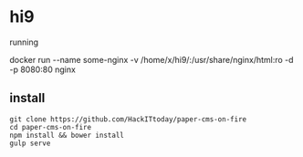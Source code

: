 # hi9

running 

docker run --name some-nginx -v /home/x/hi9/:/usr/share/nginx/html:ro -d -p 8080:80 nginx


## install 
```
git clone https://github.com/HackITtoday/paper-cms-on-fire
cd paper-cms-on-fire 
npm install && bower install
gulp serve
```
